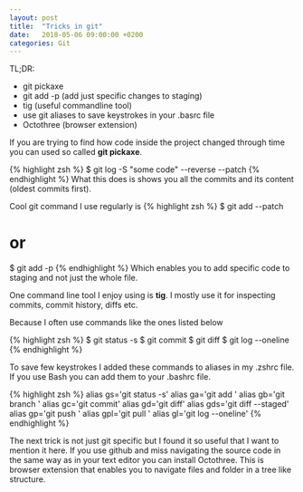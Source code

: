 ```yaml
---
layout: post
title:  "Tricks in git"
date:   2018-05-06 09:00:00 +0200
categories: Git
---
```


TL;DR:
 - git pickaxe
 - git add -p (add just specific changes to staging)
 - tig (useful commandline tool)
 - use git aliases to save keystrokes in your .basrc file
 - Octothree (browser extension)

If you are trying to find how code inside the project changed through time you can used so called **git pickaxe**.

{% highlight zsh %}
$ git log -S "some code" --reverse --patch
{% endhighlight %}
What this does is shows you all the commits and its content (oldest commits first).

Cool git command I use regularly is
{% highlight zsh %}
$ git add --patch
# or
$ git add -p
{% endhighlight %}
Which enables you to add specific code to staging and not just the
whole file.

One command line tool I enjoy using is **tig**. I mostly use it
for inspecting commits, commit history, diffs etc.

Because I often use commands like the ones listed below

{% highlight zsh %}
$ git status -s
$ git commit
$ git diff
$ git log --oneline
{% endhighlight %}

To save few keystrokes I added these commands to aliases in my .zshrc file. If you use Bash you can add them to your .bashrc file.


{% highlight zsh %}
alias gs='git status -s'
alias ga='git add '
alias gb='git branch '
alias gc='git commit'
alias gd='git diff'
alias gds='git diff --staged'
alias gp='git push '
alias gpl='git pull '
alias gl='git log --oneline'
{% endhighlight %}

The next trick is not just git specific but I found it so useful
that I want to mention it here. If you use github and miss
navigating the source code in the same way as in your text editor
you can install Octothree. This is browser extension that enables
you to navigate files and folder in a tree like structure.
